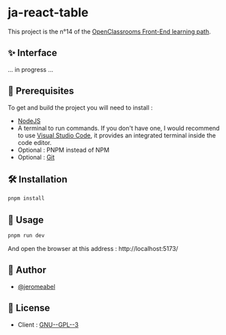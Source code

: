 # ja-react-table

This project is the n°14 of the [OpenClassrooms Front-End learning path](https://openclassrooms.com/fr/paths/516-developpeur-dapplication-javascript-react).

## ✨ Interface

... in progress ...

## 🚨 Prerequisites

To get and build the project you will need to install :

- [NodeJS](https://nodejs.org/)
- A terminal to run commands. If you don't have one, I would recommend to use [Visual Studio Code](https://code.visualstudio.com/), it provides an integrated terminal inside the code editor.
- Optional : PNPM instead of NPM
- Optional : [Git](https://git-scm.com/)

## 🛠️ Installation

```sh
pnpm install
```

## 🚀 Usage

```sh
pnpm run dev
```

And open the browser at this address : http://localhost:5173/

## 👤 Author

- [@jeromeabel](https://github.com/jeromeabel)

## 📝 License

- Client : [GNU--GPL--3](https://www.gnu.org/licenses/gpl-3.0.fr.html)
